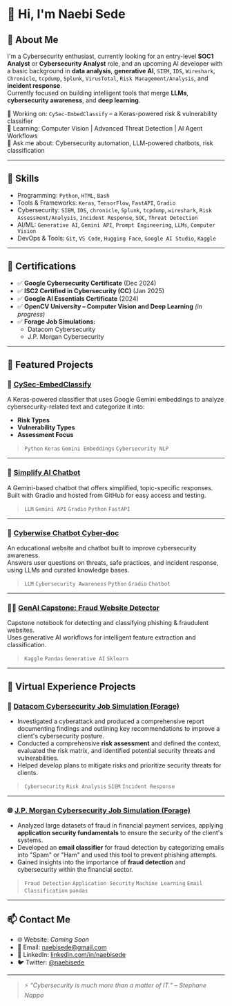 # 👋 Hi, I'm Naebi Sede

## 🚀 About Me

I'm a Cybersecurity enthusiast, currently looking for an entry-level **SOC1 Analyst** or **Cybersecurity Analyst** role, and an upcoming AI developer with a basic background in **data analysis**, **generative AI**, `SIEM`, `IDS`, `Wireshark`, `Chronicle`, `tcpdump`, `Splunk`, `VirusTotal`, `Risk Management/Analysis`, and **incident response**.  
Currently focused on building intelligent tools that merge **LLMs**, **cybersecurity awareness**, and **deep learning**.  

🔭 Working on: `CySec-EmbedClassify` – a Keras-powered risk & vulnerability classifier  
🌱 Learning: Computer Vision | Advanced Threat Detection | AI Agent Workflows  
💬 Ask me about: Cybersecurity automation, LLM-powered chatbots, risk classification

---

## 🧠 Skills

- Programming: `Python`, `HTML`, `Bash`
- Tools & Frameworks: `Keras`, `TensorFlow`, `FastAPI`, `Gradio`
- Cybersecurity: `SIEM`, `IDS`, `chronicle`, `Splunk`, `tcpdump`, `wireshark`, `Risk Assessment/Analysis`, `Incident Response`, `SOC`, `Threat Detection`
- AI/ML: `Generative AI`, `Gemini API`, `Prompt Engineering`, `LLMs`, `Computer Vision`
- DevOps & Tools: `Git`, `VS Code`, `Hugging Face`, `Google AI Studio`, `Kaggle`

---

## 🏅 Certifications

- ✅ **Google Cybersecurity Certificate** (Dec 2024)
- ✅ **ISC2 Certified in Cybersecurity (CC)** (Jan 2025)
- ✅ **Google AI Essentials Certificate** (2024)
- ✅ **OpenCV University – Computer Vision and Deep Learning** *(in progress)*
- ✅ **Forage Job Simulations:**
  - Datacom Cybersecurity
  - J.P. Morgan Cybersecurity

---

## 📂 Featured Projects

### 🔐 [CySec-EmbedClassify](https://github.com/yourusername/CySec-EmbedClassify)
A Keras-powered classifier that uses Google Gemini embeddings to analyze cybersecurity-related text and categorize it into:
- **Risk Types**
- **Vulnerability Types**
- **Assessment Focus**

> `Python` `Keras` `Gemini Embeddings` `Cybersecurity NLP`

---

### 🤖 [Simplify AI Chatbot](https://naebi-stack.github.io/Simplify.ai/)
A Gemini-based chatbot that offers simplified, topic-specific responses.  
Built with Gradio and hosted from GitHub for easy access and testing.

> `LLM` `Gemini API` `Gradio` `Python` `FastAPI`

---

### 🧠 [Cyberwise Chatbot Cyber-doc](https://naebi-stack.github.io/cyber-wise-website/)
An educational website and chatbot built to improve cybersecurity awareness.  
Answers user questions on threats, safe practices, and incident response, using LLMs and curated knowledge bases.

> `LLM` `Cybersecurity Awareness` `Python` `Gradio` `Chatbot`

---

### 🕵️‍♂️ [GenAI Capstone: Fraud Website Detector](https://www.kaggle.com/naebisede)
Capstone notebook for detecting and classifying phishing & fraudulent websites.  
Uses generative AI workflows for intelligent feature extraction and classification.

> `Kaggle` `Pandas` `Generative AI` `Sklearn`

---

## 🧪 Virtual Experience Projects

### 💼 [Datacom Cybersecurity Job Simulation (Forage)](https://www.theforage.com/simulations/datacom/cybersecurity)
- Investigated a cyberattack and produced a comprehensive report documenting findings and outlining key recommendations to improve a client's cybersecurity posture.
- Conducted a comprehensive **risk assessment** and defined the context, evaluated the risk matrix, and identified potential security threats and vulnerabilities.
- Helped develop plans to mitigate risks and prioritize security threats for clients.

> `Cybersecurity` `Risk Analysis` `SIEM` `Incident Response` 

---

### 🌐 [J.P. Morgan Cybersecurity Job Simulation (Forage)](https://www.theforage.com/simulations/jpmorgan/cybersecurity)
- Analyzed large datasets of fraud in financial payment services, applying **application security fundamentals** to ensure the security of the client's systems.
- Developed an **email classifier** for fraud detection by categorizing emails into "Spam" or "Ham" and used this tool to prevent phishing attempts.
- Gained insights into the importance of **fraud detection** and cybersecurity within the financial sector.

> `Fraud Detection` `Application Security` `Machine Learning` `Email Classification` `pandas`

---

## 📫 Contact Me

- 🌐 Website: *Coming Soon*
- 📧 Email: naebisede@gmail.com
- 💼 LinkedIn: [linkedin.com/in/naebisede](https://www.linkedin.com/in/naebisede)
- 🐦 Twitter: [@naebisede](https://twitter.com/naebisede)

---

> ⚡ *“Cybersecurity is much more than a matter of IT.” – Stephane Nappo*
